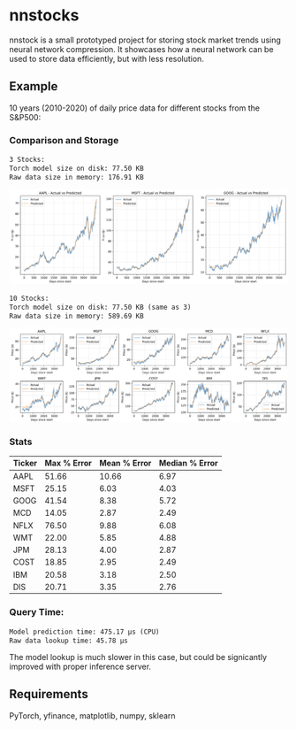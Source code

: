 # nnstocks

nnstock is a small prototyped project for storing stock market trends using neural network compression. It showcases how a neural network can be used to store data efficiently, but with less resolution.

## Example

10 years (2010-2020) of daily price data for different stocks from the S&P500:

### Comparison and Storage

```
3 Stocks:
Torch model size on disk: 77.50 KB
Raw data size in memory: 176.91 KB
```

![Three Tech Stocks](static/3techstocks.png)

```
10 Stocks:
Torch model size on disk: 77.50 KB (same as 3)
Raw data size in memory: 589.69 KB
```

![10 Stocks](static/10stocks.png)

### Stats

| Ticker | Max % Error | Mean % Error | Median % Error |
| ------ | ----------- | ------------ | -------------- |
| AAPL   | 51.66       | 10.66        | 6.97           |
| MSFT   | 25.15       | 6.03         | 4.03           |
| GOOG   | 41.54       | 8.38         | 5.72           |
| MCD    | 14.05       | 2.87         | 2.49           |
| NFLX   | 76.50       | 9.88         | 6.08           |
| WMT    | 22.00       | 5.85         | 4.88           |
| JPM    | 28.13       | 4.00         | 2.87           |
| COST   | 18.85       | 2.95         | 2.49           |
| IBM    | 20.58       | 3.18         | 2.50           |
| DIS    | 20.71       | 3.35         | 2.76           |

### Query Time:

```
Model prediction time: 475.17 µs (CPU)
Raw data lookup time: 45.78 µs
```

The model lookup is much slower in this case, but could be signicantly improved with proper inference server.

## Requirements

PyTorch, yfinance, matplotlib, numpy, sklearn
